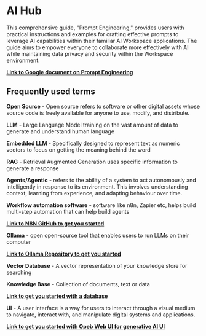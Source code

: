 # AI Hub

This comprehensive guide, "Prompt Engineering," provides users with practical instructions and examples for crafting effective prompts to leverage AI capabilities within their familiar AI Workspace applications. The guide aims to empower everyone to collaborate more effectively with AI while maintaining data privacy and security within the Workspace environment.

[**Link to Google document on Prompt Engineering**](https://github.com/bresciacolloquium/ai-learning-hub/blob/main/22365_3_Prompt%20Engineering_v7.pdf)

## **Frequently used terms**

**Open Source** - Open source refers to software or other digital assets whose source code is freely available for anyone to use, modify, and distribute.

**LLM** - Large Language Model training on the vast amount of data to generate and understand human language

**Embedded LLM** - Specifically designed to represent text as numeric vectors to focus on getting the meaning behind the word

**RAG** - Retrieval Augmented Generation uses specific information to generate a response

**Agents/Agentic** - refers to the ability of a system to act autonomously and intelligently in response to its environment. This involves understanding context, learning from experience, and adapting behaviour over time.

**Workflow automation software** - software like n8n, Zapier etc, helps build multi-step automation that can help build agents

[**Link to N8N GitHub to get you started**](https://github.com/n8n-io)

**Ollama** - open open-source tool that enables users to run LLMs on their computer

[**Link to Ollama Repository to get you started**](https://github.com/ollama/ollama)

**Vector Database** - A vector representation of your knowledge store for searching

**Knowledge Base** - Collection of documents, text or data

[**Link to get you started with a database**](https://github.com/supabase/supabase)

**UI** - A user interface is a way for users to interact through a visual medium to navigate, interact with, and manipulate digital systems and applications.

[**Link to get you started with Opeb Web UI for generative AI UI**](https://github.com/open-webui/open-webui)
